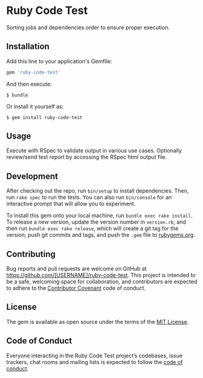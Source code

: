 # Ruby Code Test

Sorting jobs and dependencies order to ensure proper execution.

## Installation

Add this line to your application's Gemfile:

```ruby
gem 'ruby-code-test'
```

And then execute:

    $ bundle

Or install it yourself as:

    $ gem install ruby-code-test

## Usage

Execute with RSpec to validate output in various use cases.
Optionally review/send test report by accessing the RSpec html output file.

## Development

After checking out the repo, run `bin/setup` to install dependencies. Then, run `rake spec` to run the tests. You can also run `bin/console` for an interactive prompt that will allow you to experiment.

To install this gem onto your local machine, run `bundle exec rake install`. To release a new version, update the version number in `version.rb`, and then run `bundle exec rake release`, which will create a git tag for the version, push git commits and tags, and push the `.gem` file to [rubygems.org](https://rubygems.org).

## Contributing

Bug reports and pull requests are welcome on GitHub at https://github.com/[USERNAME]/ruby-code-test. This project is intended to be a safe, welcoming space for collaboration, and contributors are expected to adhere to the [Contributor Covenant](http://contributor-covenant.org) code of conduct.

## License

The gem is available as open source under the terms of the [MIT License](https://opensource.org/licenses/MIT).

## Code of Conduct

Everyone interacting in the Ruby Code Test project’s codebases, issue trackers, chat rooms and mailing lists is expected to follow the [code of conduct](https://github.com/[USERNAME]/ruby-code-test/blob/master/CODE_OF_CONDUCT.md).
